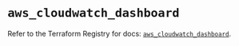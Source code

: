 # `aws_cloudwatch_dashboard`

Refer to the Terraform Registry for docs: [`aws_cloudwatch_dashboard`](https://registry.terraform.io/providers/hashicorp/aws/5.94.0/docs/resources/cloudwatch_dashboard).
